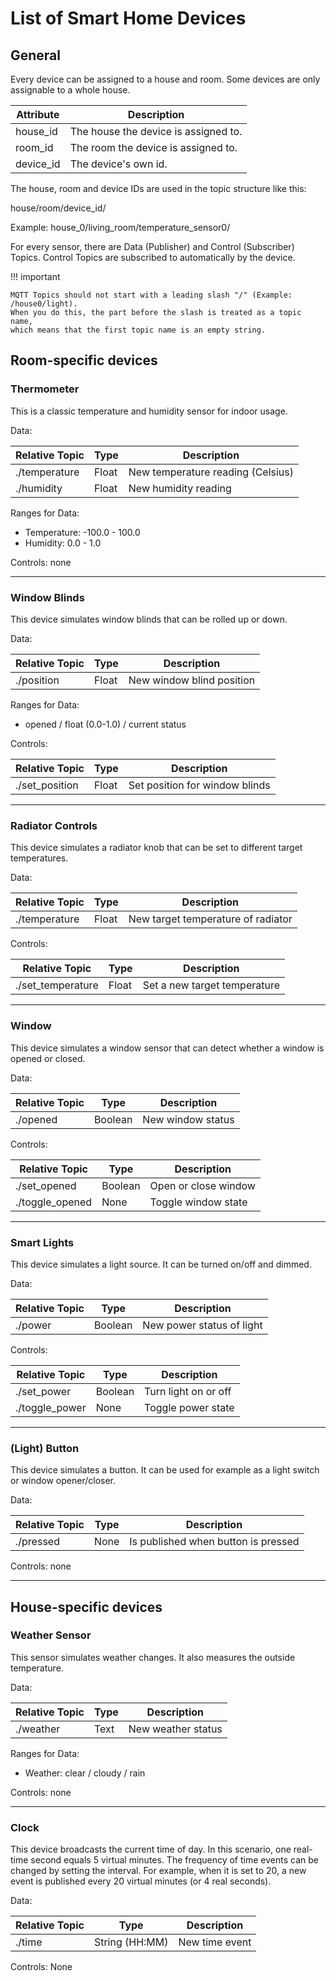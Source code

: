 # List of Smart Home Devices

## General

Every device can be assigned to a house and room. Some devices are only
assignable to a whole house.

| Attribute | Description                          |
|-----------|--------------------------------------|
| house_id  | The house the device is assigned to. |
| room_id   | The room the device is assigned to.  |
| device_id | The device's own id.                 |

The house, room and device IDs are used in the topic structure like this:

house/room/device_id/

Example: house_0/living_room/temperature_sensor0/

For every sensor, there are Data (Publisher) and Control (Subscriber) Topics.
Control Topics are subscribed to automatically by the device.

!!! important

    MQTT Topics should not start with a leading slash "/" (Example: /house0/light).
    When you do this, the part before the slash is treated as a topic name,
    which means that the first topic name is an empty string.

## Room-specific devices

### Thermometer

This is a classic temperature and humidity sensor for indoor usage.

Data:

| **Relative Topic** | **Type** | **Description**                   |
|--------------------|----------|-----------------------------------|
| ./temperature      | Float    | New temperature reading (Celsius) |
| ./humidity         | Float    | New humidity reading              |

Ranges for Data:

- Temperature: -100.0 - 100.0
- Humidity: 0.0 - 1.0

Controls: none

---

### Window Blinds

This device simulates window blinds that can be rolled up or down.

Data:

| **Relative Topic** | **Type** | **Description**           |
|--------------------|----------|---------------------------|
| ./position         | Float    | New window blind position |

Ranges for Data:

- opened / float (0.0-1.0) / current status

Controls:

| **Relative Topic** | **Type** | **Description**                |
|--------------------|----------|--------------------------------|
| ./set_position     | Float    | Set position for window blinds |

---

### Radiator Controls

This device simulates a radiator knob that can be set to different target
temperatures.

Data:

| **Relative Topic** | **Type** | **Description**                    |
|--------------------|----------|------------------------------------|
| ./temperature      | Float    | New target temperature of radiator |

Controls:

| **Relative Topic** | **Type** | **Description**              |
|--------------------|----------|------------------------------|
| ./set_temperature  | Float    | Set a new target temperature |

---

### Window

This device simulates a window sensor that can detect whether a window is
opened or closed.

Data:

| **Relative Topic** | **Type** | **Description**   |
|--------------------|----------|-------------------|
| ./opened           | Boolean  | New window status |

Controls:

| **Relative Topic** | **Type** | **Description**      |
|--------------------|----------|----------------------|
| ./set_opened       | Boolean  | Open or close window |
| ./toggle_opened    | None     | Toggle window state  |

---

### Smart Lights

This device simulates a light source. It can be turned on/off and dimmed.

Data:

| **Relative Topic** | **Type** | **Description**           |
|--------------------|----------|---------------------------|
| ./power            | Boolean  | New power status of light |


Controls:

| **Relative Topic** | **Type** | **Description**      |
|--------------------|----------|----------------------|
| ./set_power        | Boolean  | Turn light on or off |
| ./toggle_power     | None     | Toggle power state   |

---

### (Light) Button

This device simulates a button. It can be used for example as a light switch or
window opener/closer.

Data:

| **Relative Topic** | **Type** | **Description**                     |
|--------------------|----------|-------------------------------------|
| ./pressed          | None     | Is published when button is pressed |

Controls: none

---

## House-specific devices

### Weather Sensor

This sensor simulates weather changes. It also measures the outside temperature.

Data:

| **Relative Topic**    | **Type** | **Description**         |
|-----------------------|----------|-------------------------|
| ./weather             | Text     | New weather status      |

Ranges for Data:

- Weather: clear / cloudy / rain

Controls: none

---

### Clock

This device broadcasts the current time of day. In this scenario, one real-time
second equals 5 virtual minutes. The frequency of time events can be changed by
setting the interval. For example, when it is set to 20, a new event is
published every 20 virtual minutes (or 4 real seconds).

Data:

| **Relative Topic** | **Type**       | **Description**       |
|--------------------|----------------|-----------------------|
| ./time             | String (HH:MM) | New time event        |

Controls: None
